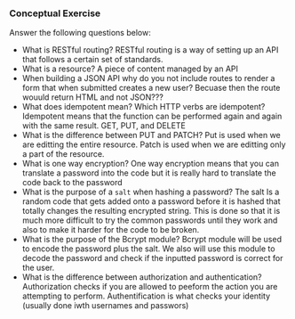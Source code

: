 ### Conceptual Exercise

Answer the following questions below:

- What is RESTful routing?
RESTful routing is a way of setting up an API that follows a certain set of standards.
- What is a resource?
A piece of content managed by an API
- When building a JSON API why do you not include routes to render a form that when submitted creates a new user?
Becuase then the route wouuld return HTML and not JSON???
- What does idempotent mean? Which HTTP verbs are idempotent?
Idempotent means that the function can be performed again and again with the same result. GET, PUT, and DELETE 
- What is the difference between PUT and PATCH?
Put is used when we are editting the entire resource. Patch is used when we are editting only a part of the resource.
- What is one way encryption?
One way encryption means that you can translate a password into the code but it is really hard to translate the code back to the password
- What is the purpose of a `salt` when hashing a password?
The salt Is a random code that gets added onto a password before it is hashed that totally changes the resulting encrypted string. This is done so that it is much more difficult to try the common passwords until they work and also to make it harder for the code to be broken.
- What is the purpose of the Bcrypt module?
Bcrypt module will be used to encode the password plus the salt. We also will use this module to decode the password and check if the inputted password is correct for the user.
- What is the difference between authorization and authentication?
Authorization checks if you are allowed to peeform the action you are attempting to perform. Authentification is what checks your identity (usually done iwth usernames and passwors)
